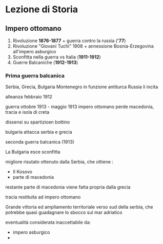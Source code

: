 # Lezione di Storia

## Impero ottomano
1. Rivoluzione **1876-1877** + guerra contro la russia (**'77**)
2. Rivoluzione "Giovani Tuchi" 1908 + annessione Bosnia-Erzegovina all'impero asburgico
3. Sconfitta nella guerra vs Italia (**1911-1912**)
4. Guerre Balcaniche (**1912-1913**)


### Prima guerra balcanica
Serbia, Grecia, Bulgaria  Montenegro in funzione antiturca
Russia li incita


alleanza febbraio 1912

guerra ottobre 1913 - maggio 1913
impero ottomano perde macedonia, tracia e isola di creta

dissensi su spartizioen bottino

bulgaria attacca serbia e grecia


seconda guerra balcanica (1913)

La Bulgaria esce sconfitta

migliore risutato ottenuto dalla Serbia, che ottiene :
* Il Kosovo
* parte di macedonia

restante parte di macedonia viene fatta propria dalla grecia


tracia restituita ad impero ottomano


Grande vittoria ed ampliamento territoriale verso sud della serbia, che potrebbe quasi guadagnare lo sbocco sul mar adriatico

eventualità considerata inaccettabile da:
* impero asburgico
* 
<!--stackedit_data:
eyJoaXN0b3J5IjpbLTI2OTg3MTczMF19
-->